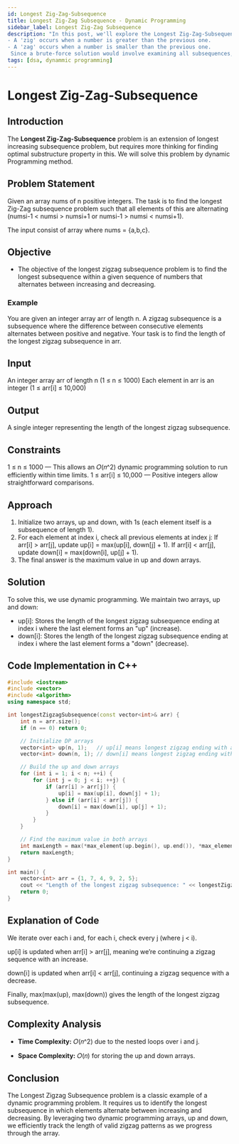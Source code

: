 ```yaml
---
id: Longest Zig-Zag-Subsequence
title: Longest Zig-Zag Subsequence - Dynamic Programming
sidebar_label: Longest Zig-Zag Subsequence
description: "In this post, we'll explore the Longest Zig-Zag-Subsequence problem, aims to find the longest subsequence where elements alternate between increasing and decreasing. In a subsequence:
- A 'zig' occurs when a number is greater than the previous one.
- A 'zag' occurs when a number is smaller than the previous one.
 Since a brute-force solution would involve examining all subsequences, which can be exponential in time complexity, a dynamic programming approach is more efficient."
tags: [dsa, dynammic programming]
---
```

# Longest Zig-Zag-Subsequence

## Introduction
The **Longest Zig-Zag-Subsequence** problem is an extension of longest increasing subsequence problem, but requires more thinking for finding optimal substructure property in this.
We will solve this problem by dynamic Programming method.

## Problem Statement
Given an array nums of n positive integers. The task is to find the longest Zig-Zag subsequence problem such that all elements of this are alternating (numsi-1 < numsi > numsi+1 or numsi-1 > numsi < numsi+1).

The input consist of array where nums = {a,b,c}.

## Objective
- The objective of the longest zigzag subsequence problem is to find the longest subsequence within a given sequence of numbers that alternates between increasing and decreasing.
 
### Example
You are given an integer array arr of length n. A zigzag subsequence is a subsequence where the difference between consecutive elements alternates between positive and negative. Your task is to find the length of the longest zigzag subsequence in arr.

## Input
An integer array arr of length n (1 ≤ n ≤ 1000)
Each element in arr is an integer (1 ≤ arr[i] ≤ 10,000)

## Output
A single integer representing the length of the longest zigzag subsequence.

## Constraints
1 ≤ n ≤ 1000 — This allows an 𝑂(𝑛^2) dynamic programming solution to run efficiently within time limits.
1 ≤ arr[i] ≤ 10,000 — Positive integers allow straightforward comparisons.

## Approach
1. Initialize two arrays, up and down, with 1s (each element itself is a subsequence of length 1).
2. For each element at index i, check all previous elements at index j:
If arr[i] > arr[j], update up[i] = max(up[i], down[j] + 1).
If arr[i] < arr[j], update down[i] = max(down[i], up[j] + 1).
3. The final answer is the maximum value in up and down arrays.

## Solution
To solve this, we use dynamic programming. We maintain two arrays, up and down:

- up[i]: Stores the length of the longest zigzag subsequence ending at index i where the last element forms an "up" (increase).
- down[i]: Stores the length of the longest zigzag subsequence ending at index i where the last element forms a "down" (decrease).

## Code Implementation in C++

```cpp
#include <iostream>
#include <vector>
#include <algorithm>
using namespace std;

int longestZigzagSubsequence(const vector<int>& arr) {
    int n = arr.size();
    if (n == 0) return 0;

    // Initialize DP arrays
    vector<int> up(n, 1);   // up[i] means longest zigzag ending with an "up" at i
    vector<int> down(n, 1); // down[i] means longest zigzag ending with a "down" at i

    // Build the up and down arrays
    for (int i = 1; i < n; ++i) {
        for (int j = 0; j < i; ++j) {
            if (arr[i] > arr[j]) {
                up[i] = max(up[i], down[j] + 1);
            } else if (arr[i] < arr[j]) {
                down[i] = max(down[i], up[j] + 1);
            }
        }
    }

    // Find the maximum value in both arrays
    int maxLength = max(*max_element(up.begin(), up.end()), *max_element(down.begin(), down.end()));
    return maxLength;
}

int main() {
    vector<int> arr = {1, 7, 4, 9, 2, 5};
    cout << "Length of the longest zigzag subsequence: " << longestZigzagSubsequence(arr) << endl;
    return 0;
}
```

## Explanation of Code
We iterate over each i and, for each i, check every j (where j < i).

up[i] is updated when arr[i] > arr[j], meaning we’re continuing a zigzag sequence with an increase.

down[i] is updated when arr[i] < arr[j], continuing a zigzag sequence with a decrease.

Finally, max(max(up), max(down)) gives the length of the longest zigzag subsequence.

## Complexity Analysis
- **Time Complexity:** 
𝑂(𝑛^2) due to the nested loops over i and j.

- **Space Complexity:** 
𝑂(𝑛) for storing the up and down arrays.

## Conclusion
The Longest Zigzag Subsequence problem is a classic example of a dynamic programming problem. It requires us to identify the longest subsequence in which elements alternate between increasing and decreasing. By leveraging two dynamic programming arrays, up and down, we efficiently track the length of valid zigzag patterns as we progress through the array.

